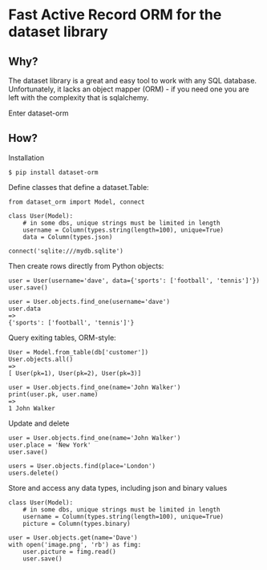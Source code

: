 Fast Active Record ORM for the dataset library
==============================================

Why?
----

The dataset library is a great and easy tool to work with any SQL database.
Unfortunately, it lacks an object mapper (ORM) - if you need one you are 
left with the complexity that is sqlalchemy. 

Enter dataset-orm

How?
----

Installation

    $ pip install dataset-orm

Define classes that define a dataset.Table:

    from dataset_orm import Model, connect

    class User(Model):
        # in some dbs, unique strings must be limited in length
        username = Column(types.string(length=100), unique=True)
        data = Column(types.json)

    connect('sqlite:///mydb.sqlite') 

Then create rows directly from Python objects:

    user = User(username='dave', data={'sports': ['football', 'tennis']'})
    user.save()

    user = User.objects.find_one(username='dave')
    user.data
    => 
    {'sports': ['football', 'tennis']'}

Query exiting tables, ORM-style:

    User = Model.from_table(db['customer'])
    User.objects.all()
    =>
    [ User(pk=1), User(pk=2), User(pk=3)]
    
    user = User.objects.find_one(name='John Walker')
    print(user.pk, user.name)
    => 
    1 John Walker

Update and delete

    user = User.objects.find_one(name='John Walker')
    user.place = 'New York'
    user.save()

    users = User.objects.find(place='London')
    users.delete()

Store and access any data types, including json and binary values

    class User(Model):
        # in some dbs, unique strings must be limited in length
        username = Column(types.string(length=100), unique=True)
        picture = Column(types.binary)

    user = User.objects.get(name='Dave')
    with open('image.png', 'rb') as fimg:
        user.picture = fimg.read()  
        user.save()
        
             

